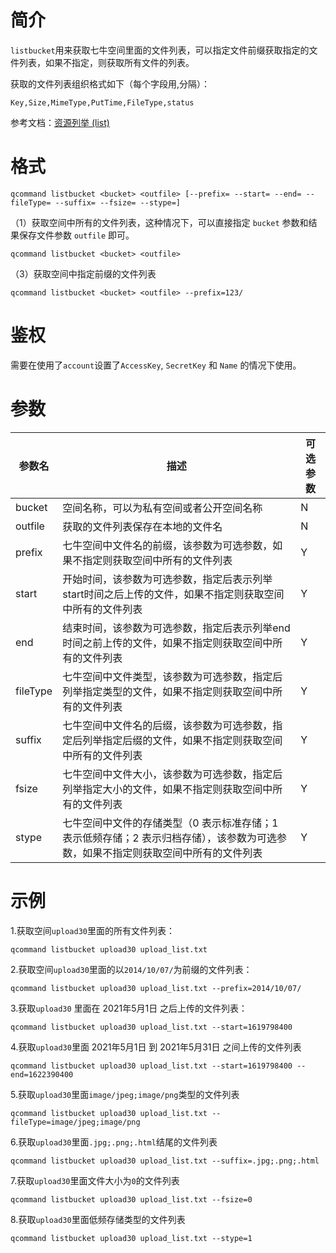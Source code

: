 # 简介

`listbucket`用来获取七牛空间里面的文件列表，可以指定文件前缀获取指定的文件列表，如果不指定，则获取所有文件的列表。

获取的文件列表组织格式如下（每个字段用,分隔）：

```
Key,Size,MimeType,PutTime,FileType,status
```

参考文档：[资源列举 (list)](http://developer.qiniu.com/code/v6/api/kodo-api/rs/list.html)

# 格式

```
qcommand listbucket <bucket> <outfile> [--prefix= --start= --end= --fileType= --suffix= --fsize= --stype=]
```

（1）获取空间中所有的文件列表，这种情况下，可以直接指定 `bucket` 参数和结果保存文件参数 `outfile` 即可。

```
qcommand listbucket <bucket> <outfile>
```

（3）获取空间中指定前缀的文件列表

```
qcommand listbucket <bucket> <outfile> --prefix=123/
```

# 鉴权

需要在使用了`account`设置了`AccessKey`, `SecretKey` 和  `Name` 的情况下使用。

# 参数

|参数名|描述|可选参数|
|------|------|----|
|bucket|空间名称，可以为私有空间或者公开空间名称|N|
|outfile|获取的文件列表保存在本地的文件名|N|
|prefix|七牛空间中文件名的前缀，该参数为可选参数，如果不指定则获取空间中所有的文件列表|Y|
|start|开始时间，该参数为可选参数，指定后表示列举start时间之后上传的文件，如果不指定则获取空间中所有的文件列表|Y|
|end|结束时间，该参数为可选参数，指定后表示列举end时间之前上传的文件，如果不指定则获取空间中所有的文件列表|Y|
|fileType|七牛空间中文件类型，该参数为可选参数，指定后列举指定类型的文件，如果不指定则获取空间中所有的文件列表|Y|
|suffix|七牛空间中文件名的后缀，该参数为可选参数，指定后列举指定后缀的文件，如果不指定则获取空间中所有的文件列表|Y|
|fsize|七牛空间中文件大小，该参数为可选参数，指定后列举指定大小的文件，如果不指定则获取空间中所有的文件列表|Y|
|stype|七牛空间中文件的存储类型（0 表示标准存储；1 表示低频存储；2 表示归档存储），该参数为可选参数，如果不指定则获取空间中所有的文件列表|Y|

# 示例

1.获取空间`upload30`里面的所有文件列表：

```
qcommand listbucket upload30 upload_list.txt
```

2.获取空间`upload30`里面的以`2014/10/07/`为前缀的文件列表：

```
qcommand listbucket upload30 upload_list.txt --prefix=2014/10/07/
```

3.获取`upload30` 里面在 2021年5月1日 之后上传的文件列表：

```
qcommand listbucket upload30 upload_list.txt --start=1619798400
```

4.获取`upload30`里面 2021年5月1日 到  2021年5月31日 之间上传的文件列表
```
qcommand listbucket upload30 upload_list.txt --start=1619798400 --end=1622390400
```

5.获取`upload30`里面`image/jpeg;image/png`类型的文件列表
```
qcommand listbucket upload30 upload_list.txt --fileType=image/jpeg;image/png
```

6.获取`upload30`里面`.jpg;.png;.html`结尾的文件列表
```
qcommand listbucket upload30 upload_list.txt --suffix=.jpg;.png;.html
```

7.获取`upload30`里面文件大小为`0`的文件列表
```
qcommand listbucket upload30 upload_list.txt --fsize=0
```

8.获取`upload30`里面低频存储类型的文件列表
```
qcommand listbucket upload30 upload_list.txt --stype=1
```




